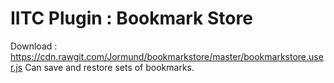 # IITC Plugin : Bookmark Store
Download : https://cdn.rawgit.com/Jormund/bookmarkstore/master/bookmarkstore.user.js
Can save and restore sets of bookmarks.
